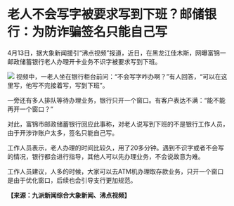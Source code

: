 # 老人不会写字被要求写到下班？邮储银行：为防诈骗签名只能自己写

4月13日，据大象新闻援引“沸点视频”报道，近日，在黑龙江佳木斯，网曝富锦一邮政储蓄银行老人办理开卡业务不识字被要求写到下班。

![](https://inews.gtimg.com/om_bt/O448k18JPndfuWQBVFslIBnh5XyOiL6hiMbjRVjoz5Q30AA/1000)
视频中，一老人坐在银行柜台前问：“不会写字咋办啊？”有人回答，“可以在这里写，他写不完接着写，写到下班”。

一旁还有多人排队等待办理业务，银行只开一个窗口。有客户表达不满：“能不能再开一个窗口？”

对此，富锦市邮政储蓄银行回应此事称，对老人说写到下班的不是银行工作人员，由于开涉诈账户太多，签名只能自己写。

工作人员表示，老人办理的时间比较久，用了20多分钟。遇到不识字或者不会写的情况，银行都会进行指导，其他人可以先办理业务，不会说故意为难。

工作人员建议，人多的时候，大家可以去ATM机办理取存款业务，只开一个窗口是由于优化窗口，后续也会引导支行更加规范。

**【来源：九派新闻综合大象新闻、沸点视频】**

